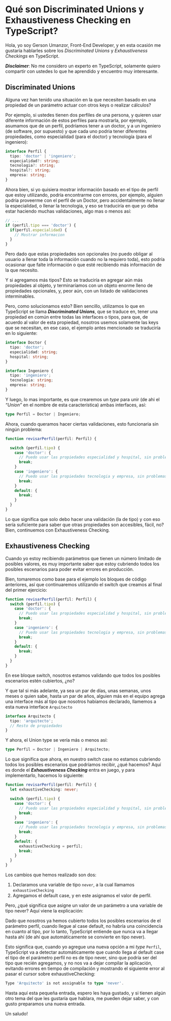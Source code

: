 # Qué son Discriminated Unions y Exhaustiveness Checking en TypeScript?

Hola, yo soy Gerson Umanzor, Front-End Developer, y en esta ocasión me gustaría hablarles sobre los *Discriminated Unions* y *Exhaustiveness Checkings* en TypeScript.

***Disclaimer***: No me considero un experto en TypeScript, solamente quiero compartir con ustedes lo que he aprendido y encuentro muy interesante.

## Discriminated Unions

Alguna vez han tenido una situación en la que necesiten basado en una propiedad de un parámetro actuar con otros keys o realizar cálculos?

Por ejemplo, si ustedes tienen dos perfiles de una persona, y quieren usar diferente información de estos perfiles para mostrarla, por ejemplo, asumamos que de un perfil, podríamos tener a un doctor, y a un ingeniero (de software, por supuesto) y que cada uno podria tener diferentes propiedades, como especialidad (para el doctor) y tecnología (para el ingeniero):

```ts
interface Perfil {
  tipo: 'doctor' | 'ingeniero';
  especialidad?: string;
  tecnologia?: string;
  hospital?: string;
  empresa: string;
}
```

Ahora bien, si yo quisiera mostrar información basado en el tipo de perfil que estoy utilizando, podría encontrarme con errores, por ejemplo, alguien podria proveerme con el perfil de un Doctor, pero accidentalmente no llenar la especialidad, o llenar la tecnologia, y eso se traduciría en que yo deba estar haciendo muchas validaciones, algo mas o menos así:

```ts
// ...
if (perfil.tipo === 'doctor') {
  if(perfil.especialidad) {
    // Mostrar informacion
  }
}
```

Pero dado que estas propiedades son opcionales (no puedo obligar al usuario a llenar toda la información cuando no la requiero toda), esto podría ocasionar que falte información o que esté recibiendo más información de la que necesito.

Y si agregamos más tipos? Esto se traduciría en agregar aún más propiedades al objeto, y terminaríamos con un objeto enorme lleno de propiedades opcionales, y, peor aún, con un listado de validaciones interminables.

Pero, como solucionamos esto? Bien sencillo, utilizamos lo que en TypeScript se llama ***Discriminated Unions***, que se traduce en, tener una propiedad en común entre todas las interfaces o tipos, para que, de acuerdo al valor de esta propiedad, nosotros usemos solamente las keys que se necesitan, en ese caso, el ejemplo antes mencionado se traduciría en lo siguiente:

```ts
interface Doctor {
  tipo: 'doctor';
  especialidad: string;
  hospital: string;
}

interface Ingeniero {
  tipo: 'ingeniero';
  tecnologia: string;
  empresa: string;
}
```

Y luego, lo mas importante, es que crearemos un *type* para unir (de ahi el *“Union”* en el nombre de esta característica) ambas interfaces, así:

```ts
type Perfil = Doctor | Ingeniero;
```

Ahora, cuando queramos hacer ciertas validaciones, esto funcionaria sin ningún problema:

```ts
function revisarPerfil(perfil: Perfil) {

  switch (perfil.tipo) {
    case 'doctor': {
      // Puedo usar las propiedades especialidad y hospital, sin problemas;
      break;
    }
    case 'ingeniero': {
      // Puedo usar las propiedades tecnologia y empresa, sin problemas;
      break;
    }
    default: {
      break;
    }
  }
}
```

Lo que significa que solo debo hacer una validación (la de tipo) y con eso sería suficiente para saber que otras propiedades son accesibles, fácil, no? Bien, continuemos con Exhaustiveness Checking.

## Exhaustiveness Checking

Cuando yo estoy recibiendo parámetros que tienen un número limitado de posibles valores, es muy importante saber que estoy cubriendo todos los posibles escenarios para poder evitar errores en producción.

Bien, tomaremos como base para el ejemplo los bloques de código anteriores, así que continuaremos utilizando el switch que creamos al final del primer ejercicio:

```ts
function revisarPerfil(perfil: Perfil) {
  switch (perfil.tipo) {
    case 'doctor': {
      // Puedo usar las propiedades especialidad y hospital, sin problemas;
      break;
    }
    case 'ingeniero': {
      // Puedo usar las propiedades tecnologia y empresa, sin problemas;
      break;
    }
    default: {
      break;
    }
  }
}
```

En ese bloque switch, nosotros estamos validando que todos los posibles escenarios estén cubiertos, ¿no?

Y que tal si más adelante, ya sea un par de días, unas semanas, unos meses o quien sabe, hasta un par de años, alguien más en el equipo agrega una interface más al tipo que nosotros habíamos declarado, llamemos a esta nueva interface `Arquitecto`

```ts
interface Arquitecto {
  tipo: 'arquitecto';
  // Resto de propiedades
}
```

Y ahora, el Union type se vería más o menos así:

```ts
type Perfil = Doctor | Ingeniero | Arquitecto;
```

Lo que significa que ahora, en nuestro switch case no estamos cubriendo todos los posibles escenarios que podríamos recibir, ¿qué hacemos? Aquí es donde el ***Exhaustiveness Checking*** entra en juego, y para implementarlo, hacemos lo siguiente:

```ts
function revisarPerfil(perfil: Perfil) {
  let exhaustiveChecking: never;

  switch (perfil.tipo) {
    case 'doctor': {
      // Puedo usar las propiedades especialidad y hospital, sin problemas;
      break;
    }
    case 'ingeniero': {
      // Puedo usar las propiedades tecnologia y empresa, sin problemas;
      break;
    }
    default: {
      exhaustiveChecking = perfil;
      break;
    }
  }
}
```

Los cambios que hemos realizado son dos:

1. Declaramos una variable de tipo `never`, a la cual llamamos `exhaustiveChecking`
2. Agregamos el default case, y en este asignamos el valor de perfil.

Pero, ¿qué significa que asigne un valor de un parámetro a una variable de tipo never? Aquí viene la explicación:

Dado que nosotros ya hemos cubierto todos los posibles escenarios de el parámetro perfil, cuando llegue al case default, no habría una coincidencia en cuanto al tipo, por lo tanto, TypeScript entiende que nunca va a llegar hasta ahí (de ahí que automáticamente se convierte en tipo never).

Esto significa que, cuando yo agregue una nueva opción a mi *type* `Perfil`, TypeScript va a detectar automáticamente que cuando llega al default case el tipo de el parámetro perfil no es de tipo never, sino que podría ser del tipo que recién agregamos, y no nos va a dejar compilar la aplicación, evitando errores en tiempo de compilación y mostrando el siguiente error al pasar el cursor sobre exhaustiveChecking:

```ts
Type 'Arquitecto' is not assignable to type 'never'.
```

Hasta aquí esta pequeña entrada, espero les haya gustado, y si tienen algún otro tema del que les gustaría que hablara, me pueden dejar saber, y con gusto preparamos una nueva entrada.

Un saludo!

